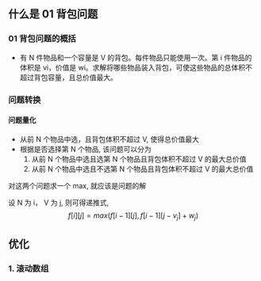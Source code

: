 ## 什么是 01 背包问题

### 01 背包问题的概括

- 有 N 件物品和一个容量是 V 的背包。每件物品只能使用一次。第 i 件物品的体积是 vi，价值是 wi。求解将哪些物品装入背包，可使这些物品的总体积不超过背包容量，且总价值最大。

### 问题转换 

#### 问题量化

- 从前 N 个物品中选，且背包体积不超过 V, 使得总价值最大
- 根据是否选择第 N 个物品, 该问题可以分为
	1. 从前 N 个物品中选且选第 N 个物品且背包体积不超过 V 的最大总价值
	2. 从前 N 个物品中选且不选第 N 个物品且背包体积不超过 V 的最大总价值 

对这两个问题求一个 max, 就应该是问题的解

设 N 为 i， V 为 j, 则可得递推式, $$
f[i][j] = max(f[i - 1][j], f[i - 1][j - v_{j}] + w_j)
$$
## 优化


### 1. 滚动数组

